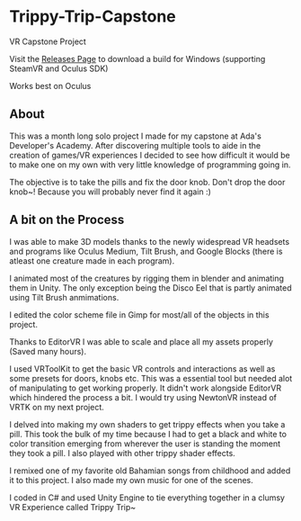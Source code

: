 # Trippy-Trip-Capstone
VR Capstone Project

Visit the [Releases Page](https://github.com/birbalds/Trippy-Trip-Capstone/releases) to download a build for Windows (supporting SteamVR and Oculus SDK)

Works best on Oculus

## About

This was a month long solo project I made for my capstone at Ada's Developer's Academy. After discovering multiple tools to aide in the creation of games/VR experiences I decided to see how difficult it would be to make one on my own with very little knowledge of programming going in.

The objective is to take the pills and fix the door knob. Don't drop the door knob~! Because you will probably never find it again :)

## A bit on the Process

I was able to make 3D models thanks to the newly widespread VR headsets and programs like Oculus Medium, Tilt Brush, and Google Blocks (there is atleast one creature made in each program).

I animated most of the creatures by rigging them in blender and animating them in Unity. The only exception being the Disco Eel that is partly animated using Tilt Brush anmimations.

I edited the color scheme file in Gimp for most/all of the objects in this project.

Thanks to EditorVR I was able to scale and place all my assets properly (Saved many hours).

I used VRToolKit to get the basic VR controls and interactions as well as some presets for doors, knobs etc. This was a essential tool but needed alot of manipulating to get working properly. It didn't work alongside EditorVR which hindered the process a bit. I would try using NewtonVR instead of VRTK on my next project.

I delved into making my own shaders to get trippy effects when you take a pill. This took the bulk of my time because I had to get a black and white to color transition emerging from wherever the user is standing the moment they took a pill. I also played with other trippy shader effects.

I remixed one of my favorite old Bahamian songs from childhood and added it to this project. I also made my own music for one of the scenes.

I coded in C# and used Unity Engine to tie everything together in a clumsy VR Experience called Trippy Trip~
